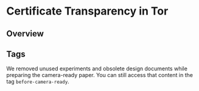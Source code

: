 # Certificate Transparency in Tor

## Overview

## Tags
We removed unused experiments and obsolete design documents while preparing the
camera-ready paper.  You can still access that content in the tag
`before-camera-ready`.

